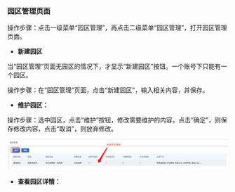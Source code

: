### 园区管理页面

操作步骤：点击一级菜单“园区管理”，再点击二级菜单“园区管理”，打开园区管理页面。

* **新建园区**

当“园区管理”页面无园区的情况下，才显示“新建园区”按钮。一个账号下只能有一个园区。

操作步骤：在“园区管理”页面，点击“新建园区”，输入相关内容，并保存。

* **维护园区：**

操作步骤：选中园区，点击“维护”按钮，修改需要维护的内容，点击“确定”，则保存修改内容，点击“取消”，则放弃修改。

![](/assets/yqwh.png)

* **查看园区详情：**



